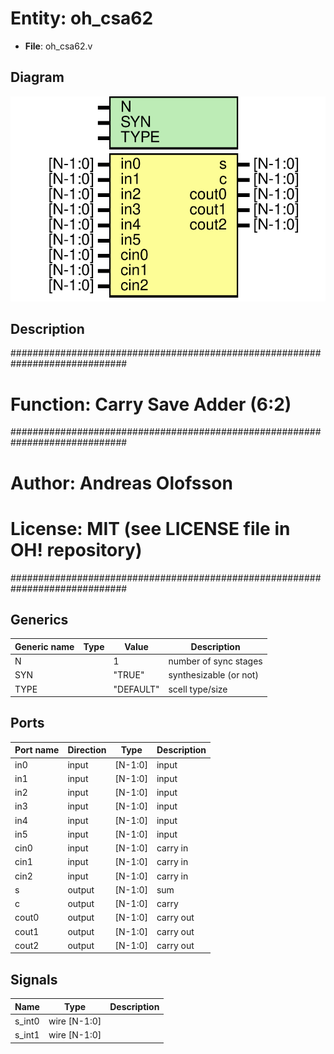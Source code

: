 # Entity: oh_csa62

- **File**: oh_csa62.v
## Diagram

![Diagram](oh_csa62.svg "Diagram")
## Description

#############################################################################
# Function: Carry Save Adder (6:2)                                          #
#############################################################################
# Author:   Andreas Olofsson                                                #
# License:  MIT (see LICENSE file in OH! repository)                        #
#############################################################################

## Generics

| Generic name | Type | Value     | Description              |
| ------------ | ---- | --------- | ------------------------ |
| N            |      | 1         |  number of sync stages   |
| SYN          |      | "TRUE"    |  synthesizable (or not)  |
| TYPE         |      | "DEFAULT" |  scell type/size         |
## Ports

| Port name | Direction | Type    | Description |
| --------- | --------- | ------- | ----------- |
| in0       | input     | [N-1:0] | input       |
| in1       | input     | [N-1:0] | input       |
| in2       | input     | [N-1:0] | input       |
| in3       | input     | [N-1:0] | input       |
| in4       | input     | [N-1:0] | input       |
| in5       | input     | [N-1:0] | input       |
| cin0      | input     | [N-1:0] | carry in    |
| cin1      | input     | [N-1:0] | carry in    |
| cin2      | input     | [N-1:0] | carry in    |
| s         | output    | [N-1:0] | sum         |
| c         | output    | [N-1:0] | carry       |
| cout0     | output    | [N-1:0] | carry out   |
| cout1     | output    | [N-1:0] | carry out   |
| cout2     | output    | [N-1:0] | carry out   |
## Signals

| Name   | Type         | Description |
| ------ | ------------ | ----------- |
| s_int0 | wire [N-1:0] |             |
| s_int1 | wire [N-1:0] |             |
